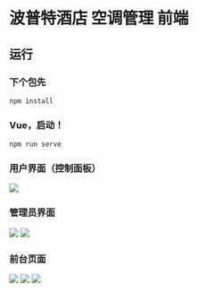 # 波普特酒店 空调管理 前端

## 运行

### 下个包先
```
npm install
```

### Vue，启动！
```
npm run serve
```

### 用户界面（控制面板）
![](https://github.com/Gouy2/imageSave/blob/main/buptHotel/%E6%8E%A7%E5%88%B6%E9%9D%A2%E6%9D%BF.png)

### 管理员界面
![](https://github.com/Gouy2/imageSave/blob/main/buptHotel/%E7%AE%A1%E7%90%86%E5%91%98.png)
![](https://github.com/Gouy2/imageSave/blob/main/buptHotel/%E7%AE%A1%E7%90%86%E7%A9%BA%E8%B0%83%E8%AE%BE%E7%BD%AE.png)

### 前台页面
![](https://github.com/Gouy2/imageSave/blob/main/buptHotel/%E5%89%8D%E5%8F%B0.png)
![](https://github.com/Gouy2/imageSave/blob/main/buptHotel/%E5%85%A5%E4%BD%8F.png)
![](https://github.com/Gouy2/imageSave/blob/main/buptHotel/%E8%AF%A6%E5%8D%95.png)
